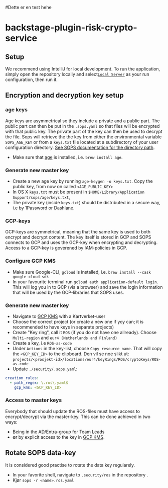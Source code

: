 #Dette er en test
hehe
# backstage-plugin-risk-crypto-service


## Setup

We recommend using IntelliJ for local development. To run the application, simply open the repository locally and select[`Local Server`](https://github.com/kartverket/backstage-plugin-risk-crypto-service/blob/main/.run/Local%20Server.run.xml) as your run configuration, then run it. 

## Encryption and decryption key setup

### age keys

Age keys are asymmetrical so they include a private and a public part. The public part can then be put in the `.sops.yaml` so that files will be encrypted with that public key. 
The private part of the key can then be used to decrypt the file. Sops will retrieve the the key from either the environmental variable `SOPS_AGE_KEY` or from a `keys.txt` file located at a subdirectory of your user configuration directory. [See SOPS documentation for the directory path](https://github.com/getsops/sops?tab=readme-ov-file#22encrypting-using-age).

* Make sure that [age](https://github.com/FiloSottile/age) is installed, i.e. `brew install age`.

### Generate new master key
* Create a new age key by running `age-keygen -o keys.txt`. Copy the public key, from now on called `<AGE_PUBLIC_KEY>`
* In OS X `keys.txt` must be present in `$HOME/Library/Application Support/sops/age/keys.txt`,
* The private key (inside `keys.txt`) should be distributed in a secure way, i.e by 1Password or Dashlane.

### GCP-keys

GCP-keys are symmetrical, meaning that the same key is used to both encrypt and decrypt content. The key itself is stored in GCP and SOPS connects to GCP and uses the GCP-key when encrypting and decrypting. Access to a GCP-key is goverened by IAM-policies in GCP.

### Configure GCP KMS
* Make sure Google-CLI, `gcloud` is installed, i.e. `brew install --cask google-cloud-sdk`
* In your favourite terminal run `gcloud auth application-default login`. This will log you in to GCP (via a browser) and save the login information that will be used by the GCP-libraries that SOPS uses.

### Generate new master key

* Navigate to [GCP KMS](https://console.cloud.google.com/security/kms/keyrings) with a Kartverket-user
* Choose the correct project (or create a new one if yoy can; it is recommended to have keys in separate projects)
* Create "Key ring", call it `ROS` (if you do not have one allready). Choose `Multi-region` and `eur4 (Netherlands and Finland)`
* Create a key, i.e `ROS-as-code`
* Under `Actions` in the key-list, choose `Copy resource name`. That will copy the `<GCP_KEY_ID>` to the clipboard. Den vil se noe slikt ut: `projects/<prosjekt-id>/locations/eur4/keyRings/ROS/cryptoKeys/ROS-as-code`
* Update `./security/.sops.yaml`:

```yaml
creation_rules:
  - path_regex: \.ros\.yaml$
    gcp_kms: <GCP_KEY_ID>
```

### Access to master keys

Everybody that should update the ROS-files must have access to encrypt/decrypt via the master-key. This can be done achieved in two ways:

* Being in the AD/Entra-group for Team Leads
* **or** by explicit access to the key in [GCP KMS](https://console.cloud.google.com/security/kms/keyrings).

## Rotate SOPS data-key

It is considered good practise to rotate the data key regularely. 

* In your favorite shell, navigate to `.security/ros` in the  repository .
* Kjør `sops -r <name>.ros.yaml`
